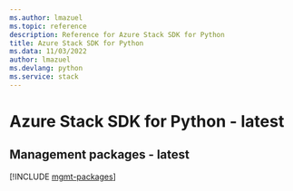 ```yaml
---
ms.author: lmazuel
ms.topic: reference
description: Reference for Azure Stack SDK for Python
title: Azure Stack SDK for Python
ms.data: 11/03/2022
author: lmazuel
ms.devlang: python
ms.service: stack
---
```

# Azure Stack SDK for Python - latest

## Management packages - latest
[!INCLUDE [mgmt-packages](stack-mgmt-index.md)]